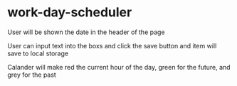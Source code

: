 # work-day-scheduler

User will be shown the date in the header of the page

User can input text into the boxs and click the save button and item will save to local storage

Calander will make red the current hour of the day, green for the future, and grey for the past
